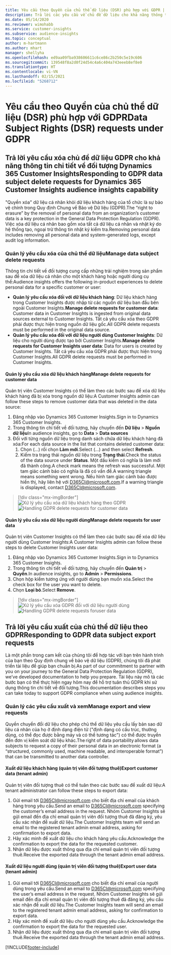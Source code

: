 ```yaml
---
title: Yêu cầu theo Quyền của chủ thể dữ liệu (DSR) phù hợp với GDPR | Microsoft Docs
description: Trả lời các yêu cầu về chủ đề dữ liệu cho khả năng thông tin chi tiết về đối tượng Dynamics 365 Customer Insights.
ms.date: 05/14/2020
ms.reviewer: wimohabb
ms.service: customer-insights
ms.subservice: audience-insights
ms.topic: conceptual
author: m-hartmann
ms.author: mhart
manager: shellyha
ms.openlocfilehash: ed9aa09fba938606611c6ce86c2b250c5e19c606
ms.sourcegitcommit: 139548f8a2d0f24d54c4a6c404a743eeeb8ef8e0
ms.translationtype: HT
ms.contentlocale: vi-VN
ms.lasthandoff: 02/15/2021
ms.locfileid: "5268712"
---
```

# <a name="data-subject-rights-dsr-requests-under-gdpr"></a><span data-ttu-id="6e1fb-103">Yêu cầu theo Quyền của chủ thể dữ liệu (DSR) phù hợp với GDPR</span><span class="sxs-lookup"><span data-stu-id="6e1fb-103">Data Subject Rights (DSR) requests under GDPR</span></span>

## <a name="responding-to-gdpr-data-subject-delete-requests-for-dynamics-365-customer-insights-audience-insights-capability"></a><span data-ttu-id="6e1fb-104">Trả lời yêu cầu xóa chủ đề dữ liệu GDPR cho khả năng thông tin chi tiết về đối tượng Dynamics 365 Customer Insights</span><span class="sxs-lookup"><span data-stu-id="6e1fb-104">Responding to GDPR data subject delete requests for Dynamics 365 Customer Insights audience insights capability</span></span>

<span data-ttu-id="6e1fb-105">"Quyền xóa" dữ liệu cá nhân khỏi dữ liệu khách hàng của tổ chức là sự bảo vệ chính trong Quy định Chung về Bảo vệ Dữ liệu (GDPR).</span><span class="sxs-lookup"><span data-stu-id="6e1fb-105">The “right to erasure” by the removal of personal data from an organization’s customer data is a key protection in the General Data Protection Regulation (GDPR).</span></span> <span data-ttu-id="6e1fb-106">Việc xóa dữ liệu cá nhân bao gồm xóa tất cả dữ liệu cá nhân và nhật ký do hệ thống tạo, ngoại trừ thông tin nhật ký kiểm tra.</span><span class="sxs-lookup"><span data-stu-id="6e1fb-106">Removing personal data includes removing all personal data and system-generated logs, except audit log information.</span></span>

### <a name="manage-data-subject-delete-requests"></a><span data-ttu-id="6e1fb-107">Quản lý yêu cầu xóa của chủ thể dữ liệu</span><span class="sxs-lookup"><span data-stu-id="6e1fb-107">Manage data subject delete requests</span></span>

<span data-ttu-id="6e1fb-108">Thông tin chi tiết về đối tượng cung cấp những trải nghiệm trong sản phẩm sau để xóa dữ liệu cá nhân cho một khách hàng hoặc người dùng cụ thể:</span><span class="sxs-lookup"><span data-stu-id="6e1fb-108">Audience insights offers the following in-product experiences to delete personal data for a specific customer or user:</span></span>

- <span data-ttu-id="6e1fb-109">**Quản lý yêu cầu xóa đối với dữ liệu khách hàng**: Dữ liệu khách hàng trong Customer Insights được nhập từ các nguồn dữ liệu ban đầu bên ngoài Customer Insights.</span><span class="sxs-lookup"><span data-stu-id="6e1fb-109">**Manage delete requests for customer data**: Customer data in Customer Insights is ingested from original data sources external to Customer Insights.</span></span> <span data-ttu-id="6e1fb-110">Tất cả yêu cầu xóa theo GDPR phải được thực hiện trong nguồn dữ liệu gốc.</span><span class="sxs-lookup"><span data-stu-id="6e1fb-110">All GDPR delete requests must be performed in the original data source.</span></span>
- <span data-ttu-id="6e1fb-111">**Quản lý yêu cầu xóa đối với dữ liệu người dùng Customer Insights**: Dữ liệu cho người dùng được tạo bởi Customer Insights.</span><span class="sxs-lookup"><span data-stu-id="6e1fb-111">**Manage delete requests for Customer Insights user data**: Data for users is created by Customer Insights.</span></span> <span data-ttu-id="6e1fb-112">Tất cả yêu cầu xóa GDPR phải được thực hiện trong Customer Insights.</span><span class="sxs-lookup"><span data-stu-id="6e1fb-112">All GDPR delete requests must be performed in Customer Insights.</span></span>

#### <a name="manage-delete-requests-for-customer-data"></a><span data-ttu-id="6e1fb-113">Quản lý yêu cầu xóa dữ liệu khách hàng</span><span class="sxs-lookup"><span data-stu-id="6e1fb-113">Manage delete requests for customer data</span></span>

<span data-ttu-id="6e1fb-114">Quản trị viên Customer Insights có thể làm theo các bước sau để xóa dữ liệu khách hàng đã bị xóa trong nguồn dữ liệu:</span><span class="sxs-lookup"><span data-stu-id="6e1fb-114">A Customer Insights admin can follow these steps to remove customer data that was deleted in the data source:</span></span>

1. <span data-ttu-id="6e1fb-115">Đăng nhập vào Dynamics 365 Customer Insights.</span><span class="sxs-lookup"><span data-stu-id="6e1fb-115">Sign in to Dynamics 365 Customer Insights.</span></span>
2. <span data-ttu-id="6e1fb-116">Trong thông tin chi tiết về đối tượng, hãy chuyển đến **Dữ liệu** > **Nguồn dữ liệu**</span><span class="sxs-lookup"><span data-stu-id="6e1fb-116">In audience insights, go to **Data** > **Data sources**</span></span>
3. <span data-ttu-id="6e1fb-117">Đối với từng nguồn dữ liệu trong danh sách chứa dữ liệu khách hàng đã xóa:</span><span class="sxs-lookup"><span data-stu-id="6e1fb-117">For each data source in the list that contains deleted customer data:</span></span>
   1. <span data-ttu-id="6e1fb-118">Chọn (...) rồi chọn **Làm mới**.</span><span class="sxs-lookup"><span data-stu-id="6e1fb-118">Select (...) and then select **Refresh**.</span></span>
   2. <span data-ttu-id="6e1fb-119">Kiểm tra trạng thái nguồn dữ liệu trong **Trạng thái**.</span><span class="sxs-lookup"><span data-stu-id="6e1fb-119">Check the status of the data source under **Status**.</span></span> <span data-ttu-id="6e1fb-120">Một dấu kiểm có nghĩa là làm mới đã thành công.</span><span class="sxs-lookup"><span data-stu-id="6e1fb-120">A check mark means the refresh was successful.</span></span> <span data-ttu-id="6e1fb-121">Một tam giác cảnh báo có nghĩa là đã có vấn đề.</span><span class="sxs-lookup"><span data-stu-id="6e1fb-121">A warning triangle means something went wrong.</span></span> <span data-ttu-id="6e1fb-122">Nếu hình tam giác cảnh báo được hiển thị, hãy liên hệ với D365CI@microsoft.com.</span><span class="sxs-lookup"><span data-stu-id="6e1fb-122">If a warning triangle is displayed, contact D365CI@microsoft.com.</span></span>

> [!div class="mx-imgBorder"]
> <span data-ttu-id="6e1fb-123">![Xử lý yêu cầu xóa dữ liệu khách hàng theo GDPR](media/gdpr-data-sources.png "Xử lý yêu cầu xóa dữ liệu khách hàng theo GDPR")</span><span class="sxs-lookup"><span data-stu-id="6e1fb-123">![Handling GDPR delete requests for customer data](media/gdpr-data-sources.png "Handling GDPR delete requests for customer data")</span></span>

#### <a name="manage-delete-requests-for-user-data"></a><span data-ttu-id="6e1fb-124">Quản lý yêu cầu xóa dữ liệu người dùng</span><span class="sxs-lookup"><span data-stu-id="6e1fb-124">Manage delete requests for user data</span></span>

<span data-ttu-id="6e1fb-125">Quản trị viên Customer Insights có thể làm theo các bước sau để xóa dữ liệu người dùng Customer Insights:</span><span class="sxs-lookup"><span data-stu-id="6e1fb-125">A Customer Insights admin can follow these steps to delete Customer Insights user data:</span></span>

1. <span data-ttu-id="6e1fb-126">Đăng nhập vào Dynamics 365 Customer Insights.</span><span class="sxs-lookup"><span data-stu-id="6e1fb-126">Sign in to Dynamics 365 Customer Insights.</span></span>
2. <span data-ttu-id="6e1fb-127">Trong thông tin chi tiết về đối tượng, hãy chuyển đến **Quản trị** > **Quyền**.</span><span class="sxs-lookup"><span data-stu-id="6e1fb-127">In audience insights, go to **Admin** > **Permissions**.</span></span>
3. <span data-ttu-id="6e1fb-128">Chọn hộp kiểm tương ứng với người dùng bạn muốn xóa.</span><span class="sxs-lookup"><span data-stu-id="6e1fb-128">Select the check box for the user you want to delete.</span></span>
4. <span data-ttu-id="6e1fb-129">Chọn **Loại bỏ**.</span><span class="sxs-lookup"><span data-stu-id="6e1fb-129">Select **Remove**.</span></span>

> [!div class="mx-imgBorder"]
> <span data-ttu-id="6e1fb-130">![Xử lý yêu cầu xóa GDPR đối với dữ liệu người dùng](media/gdpr-permissions.png "Xử lý yêu cầu xóa dữ liệu người dùng theo GDPR")</span><span class="sxs-lookup"><span data-stu-id="6e1fb-130">![Handling GDPR delete requests foruser data](media/gdpr-permissions.png "Handling GDPR delete requests for user data")</span></span>

## <a name="responding-to-gdpr-data-subject-export-requests"></a><span data-ttu-id="6e1fb-131">Trả lời yêu cầu xuất của chủ thể dữ liệu theo GDPR</span><span class="sxs-lookup"><span data-stu-id="6e1fb-131">Responding to GDPR data subject export requests</span></span>

<span data-ttu-id="6e1fb-132">Là một phần trong cam kết của chúng tôi để hợp tác với bạn trên hành trình của bạn theo Quy định chung về bảo vệ dữ liệu (GDPR), chúng tôi đã phát triển tài liệu để giúp bạn chuẩn bị.</span><span class="sxs-lookup"><span data-stu-id="6e1fb-132">As part of our commitment to partner with you on your journey to the General Data Protection Regulation (GDPR), we’ve developed documentation to help you prepare.</span></span> <span data-ttu-id="6e1fb-133">Tài liệu này mô tả các bước bạn có thể thực hiện ngay hôm nay để hỗ trợ tuân thủ GDPR khi sử dụng thông tin chi tiết về đối tượng.</span><span class="sxs-lookup"><span data-stu-id="6e1fb-133">This documentation describes steps you can take today to support GDPR compliance when using audience insights.</span></span>

### <a name="manage-export-and-view-requests"></a><span data-ttu-id="6e1fb-134">Quản lý các yêu cầu xuất và xem</span><span class="sxs-lookup"><span data-stu-id="6e1fb-134">Manage export and view requests</span></span>

<span data-ttu-id="6e1fb-135">Quyền chuyển đổi dữ liệu cho phép chủ thể dữ liệu yêu cầu lấy bản sao dữ liệu cá nhân của họ ở định dạng điện tử ("định dạng có cấu trúc, thường dùng, có thể đọc được bằng máy và có thể tương tác") có thể được truyền đến đơn vị kiểm soát dữ liệu khác.</span><span class="sxs-lookup"><span data-stu-id="6e1fb-135">The right of data portability allows data subjects to request a copy of their personal data in an electronic format (a “structured, commonly used, machine readable, and interoperable format”) that can be transmitted to another data controller.</span></span>

#### <a name="export-customer-data-tenant-admin"></a><span data-ttu-id="6e1fb-136">Xuất dữ liệu khách hàng (quản trị viên đối tượng thuê)</span><span class="sxs-lookup"><span data-stu-id="6e1fb-136">Export customer data (tenant admin)</span></span>

<span data-ttu-id="6e1fb-137">Quản trị viên đối tượng thuê có thể tuân theo các bước sau để xuất dữ liệu:</span><span class="sxs-lookup"><span data-stu-id="6e1fb-137">A tenant administrator can follow these steps to export data:</span></span>

1. <span data-ttu-id="6e1fb-138">Gửi email tới D365CI@microsoft.com cho biết địa chỉ email của khách hàng trong yêu cầu.</span><span class="sxs-lookup"><span data-stu-id="6e1fb-138">Send an email to D365CI@microsoft.com specifying the customer’s email address in the request.</span></span> <span data-ttu-id="6e1fb-139">Nhóm Customer Insights sẽ gửi email đến địa chỉ email quản trị viên đối tượng thuê đã đăng ký, yêu cầu xác nhận để xuất dữ liệu.</span><span class="sxs-lookup"><span data-stu-id="6e1fb-139">The Customer Insights team will send an email to the registered tenant admin email address, asking for confirmation to export data.</span></span>
2. <span data-ttu-id="6e1fb-140">Hãy xác minh để xuất dữ liệu cho khách hàng yêu cầu.</span><span class="sxs-lookup"><span data-stu-id="6e1fb-140">Acknowledge the confirmation to export the data for the requested customer.</span></span>
3. <span data-ttu-id="6e1fb-141">Nhận dữ liệu được xuất thông qua địa chỉ email quản trị viên đối tượng thuê.</span><span class="sxs-lookup"><span data-stu-id="6e1fb-141">Receive the exported data through the tenant admin email address.</span></span>

#### <a name="export-user-data-tenant-admin"></a><span data-ttu-id="6e1fb-142">Xuất dữ liệu người dùng (quản trị viên đối tượng thuê)</span><span class="sxs-lookup"><span data-stu-id="6e1fb-142">Export user data (tenant admin)</span></span>

1. <span data-ttu-id="6e1fb-143">Gửi email tới D365CI@microsoft.com cho biết địa chỉ email của người dùng trong yêu cầu.</span><span class="sxs-lookup"><span data-stu-id="6e1fb-143">Send an email to D365CI@microsoft.com specifying the user’s email address in the request.</span></span> <span data-ttu-id="6e1fb-144">Nhóm Customer Insights sẽ gửi email đến địa chỉ email quản trị viên đối tượng thuê đã đăng ký, yêu cầu xác nhận để xuất dữ liệu.</span><span class="sxs-lookup"><span data-stu-id="6e1fb-144">The Customer Insights team will send an email to the registered tenant admin email address, asking for confirmation to export data.</span></span>
2. <span data-ttu-id="6e1fb-145">Hãy xác minh để xuất dữ liệu cho người dùng yêu cầu.</span><span class="sxs-lookup"><span data-stu-id="6e1fb-145">Acknowledge the confirmation to export the data for the requested user.</span></span>
3. <span data-ttu-id="6e1fb-146">Nhận dữ liệu được xuất thông qua địa chỉ email quản trị viên đối tượng thuê.</span><span class="sxs-lookup"><span data-stu-id="6e1fb-146">Receive the exported data through the tenant admin email address.</span></span>


[!INCLUDE[footer-include](../includes/footer-banner.md)]